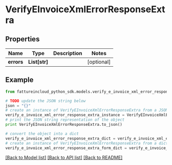 # VerifyEInvoiceXmlErrorResponseExtra


## Properties
Name | Type | Description | Notes
------------ | ------------- | ------------- | -------------
**errors** | **List[str]** |  | [optional] 

## Example

```python
from fattureincloud_python_sdk.models.verify_e_invoice_xml_error_response_extra import VerifyEInvoiceXmlErrorResponseExtra

# TODO update the JSON string below
json = "{}"
# create an instance of VerifyEInvoiceXmlErrorResponseExtra from a JSON string
verify_e_invoice_xml_error_response_extra_instance = VerifyEInvoiceXmlErrorResponseExtra.from_json(json)
# print the JSON string representation of the object
print VerifyEInvoiceXmlErrorResponseExtra.to_json()

# convert the object into a dict
verify_e_invoice_xml_error_response_extra_dict = verify_e_invoice_xml_error_response_extra_instance.to_dict()
# create an instance of VerifyEInvoiceXmlErrorResponseExtra from a dict
verify_e_invoice_xml_error_response_extra_form_dict = verify_e_invoice_xml_error_response_extra.from_dict(verify_e_invoice_xml_error_response_extra_dict)
```
[[Back to Model list]](../README.md#documentation-for-models) [[Back to API list]](../README.md#documentation-for-api-endpoints) [[Back to README]](../README.md)



